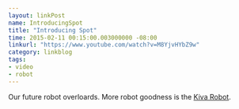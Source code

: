 ```yaml
---
layout: linkPost
name: IntroducingSpot
title: "Introducing Spot"
time: 2015-02-11 00:15:00.003000000 -08:00
linkurl: "https://www.youtube.com/watch?v=M8YjvHYbZ9w"
category: linkblog
tags:
- video
- robot
---
```


<p>
Our future robot overloards. More robot goodness is the <a href="https://www.youtube.com/watch?v=6KRjuuEVEZs">Kiva Robot</a>. 
</p>
